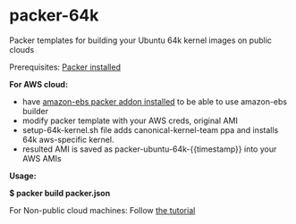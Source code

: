 # packer-64k

Packer templates for building your Ubuntu 64k kernel images on public clouds 

Prerequisites:
[Packer installed](https://developer.hashicorp.com/packer/tutorials/docker-get-started/get-started-install-cli)

**For AWS cloud:**
- have [amazon-ebs packer addon installed](https://developer.hashicorp.com/packer/integrations/hashicorp/amazon) to be able to use amazon-ebs builder
- modify packer template with your AWS creds, original AMI  
- setup-64k-kernel.sh file adds canonical-kernel-team ppa and installs 64k aws-specific kernel.
- resulted AMI is saved as packer-ubuntu-64k-{{timestamp}} into your AWS AMIs

**Usage:**

**$ packer build packer.json**

For Non-public cloud machines:
Follow [the tutorial](https://documentation.ubuntu.com/server/how-to/installation/choosing-between-the-arm64-and-arm64-largemem-installer-options/index.html)
